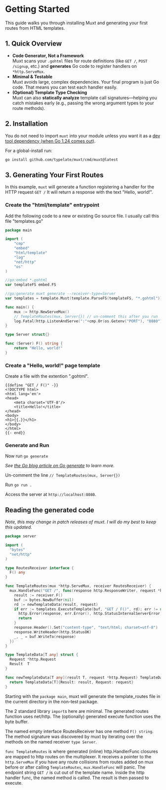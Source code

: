 # Getting Started

This guide walks you through installing Muxt and generating your first routes from HTML templates.

## 1. Quick Overview

- **Code Generator, Not a Framework**  
  Muxt scans your `.gohtml` files for route definitions (like `GET /`, `POST /signup`, etc.) and **generates** Go code
  to register handlers on `*http.ServeMux`.
- **Minimal & Testable**  
  Muxt avoids large, complex dependencies. Your final program is just Go code. That means you can test each handler
  easily.
- **(Optional) Template Type Checking**  
  Muxt can also **statically analyze** template call signatures—helping you catch mistakes early (e.g., passing the
  wrong argument types to your route methods).

## 2. Installation

You do not need to import `muxt` into your module unless you want it as a [dev tool dependency (when Go 1.24 comes out)](https://tip.golang.org/doc/modules/managing-dependencies#tools).

For a global-install run:

```bash
go install github.com/typelate/muxt/cmd/muxt@latest
```

## 3. Generating Your First Routes

In this example, `muxt` will generate a function registering a handler for the HTTP request `GET /`
It will return a response with the text "Hello, world!".

### Create the "html/template" entrypoint

Add the following code to a new or existing Go source file. I usually call this file "templates.go"

```go
package main

import (
	"cmp"
	"embed"
	"html/template"
	"log"
	"net/http"
	"os"
)

//go:embed *.gohtml
var templateFS embed.FS

//go:generate muxt generate --receiver-type=Server
var templates = template.Must(template.ParseFS(templateFS, "*.gohtml"))

func main() {
	mux := http.NewServeMux()
	// TemplateRoutes(mux, Server{}) // un-comment this after you run `muxt generate`
	log.Fatal(http.ListenAndServe(":"+cmp.Or(os.Getenv("PORT"), "8080"), mux))
}

type Server struct{}

func (Server) F() string {
	return "Hello, world!"
}

```

### Create a "Hello, world!" page template

Create a file with the extention ".gohtml".

```gotemplate
{{define "GET / F()" -}}
<!DOCTYPE html>
<html lang='en'>
<head>
    <meta charset='UTF-8'/>
    <title>Hello!</title>
</head>
<body>
<h1>{{.}}</h1>
</body>
</html>
{{- end}}
```

### Generate and Run

Now run `go generate`

*See [the Go blog article on Go generate](https://go.dev/blog/generate) to learn more.*

Un-comment the line `// TemplateRoutes(mux, Server{})`

Run `go run .`

Access the server at `http://localhost:8080`.

## Reading the generated code

*Note, this may change in patch releases of muxt. I will do my best to keep this updated.*

```go
package server

import (
  "bytes"
  "net/http"
)

type RoutesReceiver interface {
  F() any
}

func TemplateRoutes(mux *http.ServeMux, receiver RoutesReceiver) {
  mux.HandleFunc("GET /", func(response http.ResponseWriter, request *http.Request) {
    result := receiver.F()
    buf := bytes.NewBuffer(nil)
    rd := newTemplateData(result, request)
    if err := templates.ExecuteTemplate(buf, "GET / F()", rd); err != nil {
      http.Error(response, err.Error(), http.StatusInternalServerError)
      return
    }
    response.Header().Set("content-type", "text/html; charset=utf-8")
    response.WriteHeader(http.StatusOK)
    _, _ = buf.WriteTo(response)
  })
}

type TemplateData[T any] struct {
  Request *http.Request
  Result  T
}

func newTemplateData[T any](result T, request *http.Request) TemplateData[T] {
  return TemplateData[T]{Result: result, Request: request}
}
```

Starting with the `package main`, muxt will generate the template_routes file in the current directory in the non-test
package.

The 2 standard library `import`s here are minimal.
The generated routes function uses net/http.
The (optionally) generated execute function uses the byte buffer.

The named empty interface RoutesReceiver has one method `F() string`.
The method signature was discovered by muxt by iterating over the methods on the named receiver `type Server`.

`func TemplateRoutes` is where generated (inline) http.HandlerFunc closures are mapped to http routes on the
multiplexer.
It receives a pointer to the `http.ServeMux` if you have any route collisions from routes added on mux before
or after calling `TemplateRoutes`, `mux.HandleFunc` will panic.
The endpoint string `GET /` is cut out of the template name.
Inside the http handler func, the named method is called.
The result is then passed to execute.
